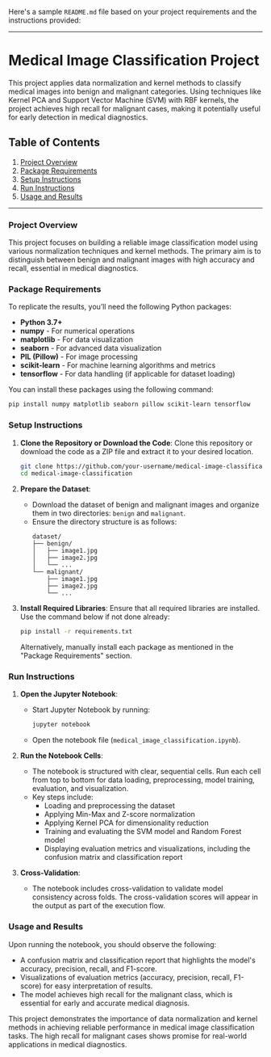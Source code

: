 Here's a sample `README.md` file based on your project requirements and the instructions provided:

---

# Medical Image Classification Project

This project applies data normalization and kernel methods to classify medical images into benign and malignant categories. Using techniques like Kernel PCA and Support Vector Machine (SVM) with RBF kernels, the project achieves high recall for malignant cases, making it potentially useful for early detection in medical diagnostics.

## Table of Contents
1. [Project Overview](#project-overview)
2. [Package Requirements](#package-requirements)
3. [Setup Instructions](#setup-instructions)
4. [Run Instructions](#run-instructions)
5. [Usage and Results](#usage-and-results)

---

### Project Overview
This project focuses on building a reliable image classification model using various normalization techniques and kernel methods. The primary aim is to distinguish between benign and malignant images with high accuracy and recall, essential in medical diagnostics.

### Package Requirements

To replicate the results, you’ll need the following Python packages:

- **Python 3.7+**
- **numpy** - For numerical operations
- **matplotlib** - For data visualization
- **seaborn** - For advanced data visualization
- **PIL (Pillow)** - For image processing
- **scikit-learn** - For machine learning algorithms and metrics
- **tensorflow** - For data handling (if applicable for dataset loading)

You can install these packages using the following command:

```bash
pip install numpy matplotlib seaborn pillow scikit-learn tensorflow
```

### Setup Instructions

1. **Clone the Repository or Download the Code**:
   Clone this repository or download the code as a ZIP file and extract it to your desired location.

   ```bash
   git clone https://github.com/your-username/medical-image-classification.git
   cd medical-image-classification
   ```

2. **Prepare the Dataset**:
   - Download the dataset of benign and malignant images and organize them in two directories: `benign` and `malignant`.
   - Ensure the directory structure is as follows:
     ```
     dataset/
     ├── benign/
     │   ├── image1.jpg
     │   ├── image2.jpg
     │   └── ...
     └── malignant/
         ├── image1.jpg
         ├── image2.jpg
         └── ...
     ```

3. **Install Required Libraries**:
   Ensure that all required libraries are installed. Use the command below if not done already:

   ```bash
   pip install -r requirements.txt
   ```

   Alternatively, manually install each package as mentioned in the "Package Requirements" section.

### Run Instructions

1. **Open the Jupyter Notebook**:
   - Start Jupyter Notebook by running:
     ```bash
     jupyter notebook
     ```
   - Open the notebook file (`medical_image_classification.ipynb`).

2. **Run the Notebook Cells**:
   - The notebook is structured with clear, sequential cells. Run each cell from top to bottom for data loading, preprocessing, model training, evaluation, and visualization.
   - Key steps include:
     - Loading and preprocessing the dataset
     - Applying Min-Max and Z-score normalization
     - Applying Kernel PCA for dimensionality reduction
     - Training and evaluating the SVM model and Random Forest model
     - Displaying evaluation metrics and visualizations, including the confusion matrix and classification report

3. **Cross-Validation**:
   - The notebook includes cross-validation to validate model consistency across folds. The cross-validation scores will appear in the output as part of the execution flow.

### Usage and Results

Upon running the notebook, you should observe the following:
- A confusion matrix and classification report that highlights the model's accuracy, precision, recall, and F1-score.
- Visualizations of evaluation metrics (accuracy, precision, recall, F1-score) for easy interpretation of results.
- The model achieves high recall for the malignant class, which is essential for early and accurate medical diagnosis.

This project demonstrates the importance of data normalization and kernel methods in achieving reliable performance in medical image classification tasks. The high recall for malignant cases shows promise for real-world applications in medical diagnostics.
